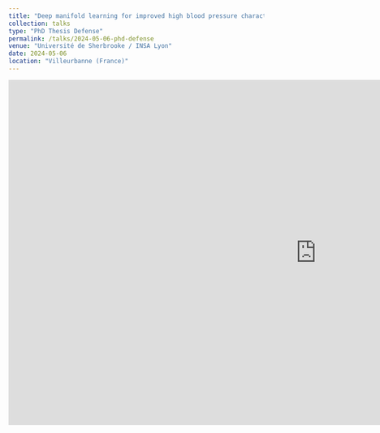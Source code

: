 ```yaml
---
title: "Deep manifold learning for improved high blood pressure characterization using echocardiography"
collection: talks
type: "PhD Thesis Defense"
permalink: /talks/2024-05-06-phd-defense
venue: "Université de Sherbrooke / INSA Lyon"
date: 2024-05-06
location: "Villeurbanne (France)"
---
```


<iframe width="1211" height="681" src="https://www.youtube.com/embed/jqbe2wLzJYU" title="Nathan Painchaud PhD Thesis Defense" frameborder="0" allow="accelerometer; autoplay; clipboard-write; encrypted-media; gyroscope; picture-in-picture; web-share" referrerpolicy="strict-origin-when-cross-origin" allowfullscreen></iframe>
